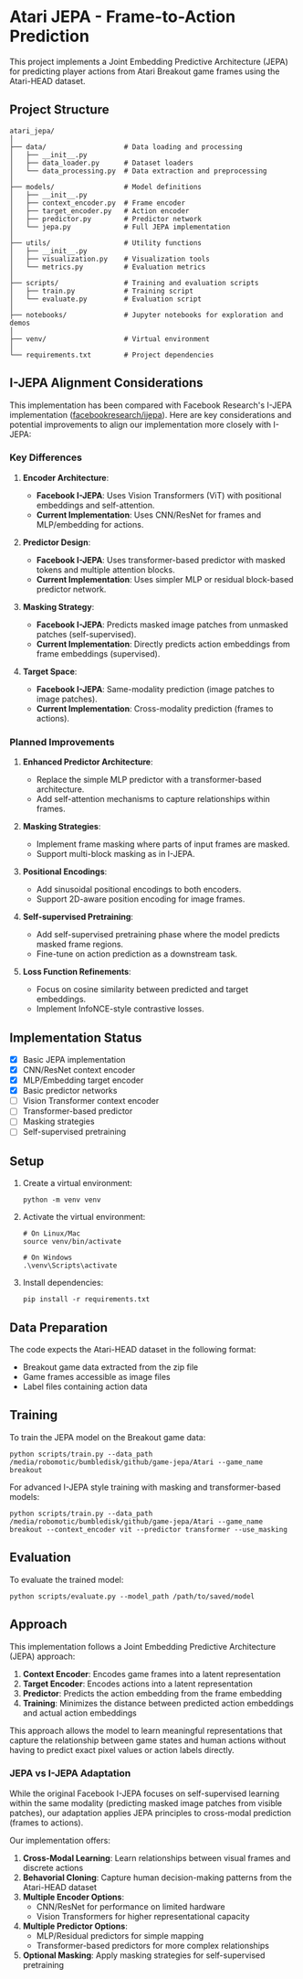 # Atari JEPA - Frame-to-Action Prediction

This project implements a Joint Embedding Predictive Architecture (JEPA) for predicting player actions from Atari Breakout game frames using the Atari-HEAD dataset.

## Project Structure

```
atari_jepa/
│
├── data/                   # Data loading and processing
│   ├── __init__.py
│   ├── data_loader.py      # Dataset loaders
│   └── data_processing.py  # Data extraction and preprocessing
│
├── models/                 # Model definitions
│   ├── __init__.py
│   ├── context_encoder.py  # Frame encoder
│   ├── target_encoder.py   # Action encoder
│   ├── predictor.py        # Predictor network
│   └── jepa.py             # Full JEPA implementation
│
├── utils/                  # Utility functions
│   ├── __init__.py
│   ├── visualization.py    # Visualization tools
│   └── metrics.py          # Evaluation metrics
│
├── scripts/                # Training and evaluation scripts
│   ├── train.py            # Training script
│   └── evaluate.py         # Evaluation script
│
├── notebooks/              # Jupyter notebooks for exploration and demos
│
├── venv/                   # Virtual environment
│
└── requirements.txt        # Project dependencies
```

## I-JEPA Alignment Considerations

This implementation has been compared with Facebook Research's I-JEPA implementation ([facebookresearch/ijepa](https://github.com/facebookresearch/ijepa)). Here are key considerations and potential improvements to align our implementation more closely with I-JEPA:

### Key Differences

1. **Encoder Architecture**: 
   - **Facebook I-JEPA**: Uses Vision Transformers (ViT) with positional embeddings and self-attention.
   - **Current Implementation**: Uses CNN/ResNet for frames and MLP/embedding for actions.

2. **Predictor Design**:
   - **Facebook I-JEPA**: Uses transformer-based predictor with masked tokens and multiple attention blocks.
   - **Current Implementation**: Uses simpler MLP or residual block-based predictor network.

3. **Masking Strategy**:
   - **Facebook I-JEPA**: Predicts masked image patches from unmasked patches (self-supervised).
   - **Current Implementation**: Directly predicts action embeddings from frame embeddings (supervised).

4. **Target Space**:
   - **Facebook I-JEPA**: Same-modality prediction (image patches to image patches).
   - **Current Implementation**: Cross-modality prediction (frames to actions).

### Planned Improvements

1. **Enhanced Predictor Architecture**:
   - Replace the simple MLP predictor with a transformer-based architecture.
   - Add self-attention mechanisms to capture relationships within frames.

2. **Masking Strategies**:
   - Implement frame masking where parts of input frames are masked.
   - Support multi-block masking as in I-JEPA.

3. **Positional Encodings**:
   - Add sinusoidal positional encodings to both encoders.
   - Support 2D-aware position encoding for image frames.

4. **Self-supervised Pretraining**:
   - Add self-supervised pretraining phase where the model predicts masked frame regions.
   - Fine-tune on action prediction as a downstream task.

5. **Loss Function Refinements**:
   - Focus on cosine similarity between predicted and target embeddings.
   - Implement InfoNCE-style contrastive losses.

## Implementation Status

- [x] Basic JEPA implementation
- [x] CNN/ResNet context encoder
- [x] MLP/Embedding target encoder
- [x] Basic predictor networks
- [ ] Vision Transformer context encoder
- [ ] Transformer-based predictor
- [ ] Masking strategies
- [ ] Self-supervised pretraining

## Setup

1. Create a virtual environment:
   ```
   python -m venv venv
   ```

2. Activate the virtual environment:
   ```
   # On Linux/Mac
   source venv/bin/activate
   
   # On Windows
   .\venv\Scripts\activate
   ```

3. Install dependencies:
   ```
   pip install -r requirements.txt
   ```

## Data Preparation

The code expects the Atari-HEAD dataset in the following format:
- Breakout game data extracted from the zip file
- Game frames accessible as image files
- Label files containing action data

## Training

To train the JEPA model on the Breakout game data:

```
python scripts/train.py --data_path /media/robomotic/bumbledisk/github/game-jepa/Atari --game_name breakout
```

For advanced I-JEPA style training with masking and transformer-based models:

```
python scripts/train.py --data_path /media/robomotic/bumbledisk/github/game-jepa/Atari --game_name breakout --context_encoder vit --predictor transformer --use_masking
```

## Evaluation

To evaluate the trained model:

```
python scripts/evaluate.py --model_path /path/to/saved/model
```

## Approach

This implementation follows a Joint Embedding Predictive Architecture (JEPA) approach:

1. **Context Encoder**: Encodes game frames into a latent representation
2. **Target Encoder**: Encodes actions into a latent representation
3. **Predictor**: Predicts the action embedding from the frame embedding
4. **Training**: Minimizes the distance between predicted action embeddings and actual action embeddings

This approach allows the model to learn meaningful representations that capture the relationship between game states and human actions without having to predict exact pixel values or action labels directly.

### JEPA vs I-JEPA Adaptation

While the original Facebook I-JEPA focuses on self-supervised learning within the same modality (predicting masked image patches from visible patches), our adaptation applies JEPA principles to cross-modal prediction (frames to actions). 

Our implementation offers:

1. **Cross-Modal Learning**: Learn relationships between visual frames and discrete actions
2. **Behavorial Cloning**: Capture human decision-making patterns from the Atari-HEAD dataset
3. **Multiple Encoder Options**: 
   - CNN/ResNet for performance on limited hardware
   - Vision Transformers for higher representational capacity
4. **Multiple Predictor Options**:
   - MLP/Residual predictors for simple mapping
   - Transformer-based predictors for more complex relationships
5. **Optional Masking**: Apply masking strategies for self-supervised pretraining
